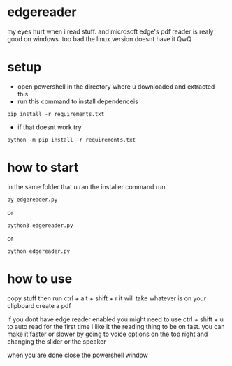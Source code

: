 # edgereader
my eyes hurt when i read stuff. and microsoft edge's pdf reader is realy good on windows. too bad the linux version doesnt have it QwQ




# setup

- open powershell in the directory where u downloaded and extracted this.
- run this command to install dependenceis
```
pip install -r requirements.txt
```
- if that doesnt work try
```
python -m pip install -r requirements.txt
```




# how to start
in the same folder that u ran the installer command run
```
py edgereader.py
```
or 
```
python3 edgereader.py
```
or 
```
python edgereader.py
```


# how to use


copy stuff
then run ctrl + alt + shift + r 
it will take whatever is on your clipboard create a pdf 

if you dont have edge reader enabled you might need to use ctrl + shift + u to auto read for the first time
i like it the reading thing to be on fast.
you can make it faster or slower by going to voice options on the top right and changing the slider or the speaker

when you are done close the powershell window
